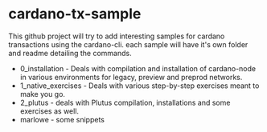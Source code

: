 # cardano-tx-sample
This github project will try to add interesting samples for cardano transactions using the cardano-cli.
each sample will have it's own folder and readme detailing the commands.

 - 0_installation - Deals with compilation and installation of cardano-node in various environments for legacy, preview and preprod networks. 
 - 1_native_exercises - Deals with various step-by-step exercises meant to make you go.
 - 2_plutus - deals with Plutus compilation, installations and some exercises as well.
 - marlowe - some snippets
